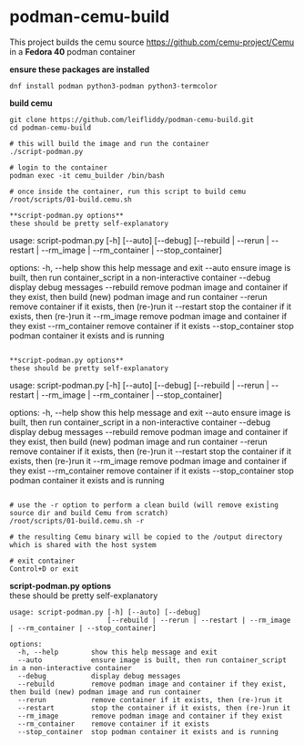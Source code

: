 # podman-cemu-build
This project builds the cemu source https://github.com/cemu-project/Cemu in a **Fedora 40** podman container

**ensure these packages are installed**
```
dnf install podman python3-podman python3-termcolor   
```

**build cemu**
```
git clone https://github.com/leifliddy/podman-cemu-build.git
cd podman-cemu-build  

# this will build the image and run the container   
./script-podman.py

# login to the container 
podman exec -it cemu_builder /bin/bash

# once inside the container, run this script to build cemu
/root/scripts/01-build.cemu.sh

**script-podman.py options**  
these should be pretty self-explanatory
```
usage: script-podman.py [-h] [--auto] [--debug]
                        [--rebuild | --rerun | --restart | --rm_image | --rm_container | --stop_container]

options:
  -h, --help        show this help message and exit
  --auto            ensure image is built, then run container_script in a non-interactive container
  --debug           display debug messages
  --rebuild         remove podman image and container if they exist, then build (new) podman image and run container
  --rerun           remove container if it exists, then (re-)run it
  --restart         stop the container if it exists, then (re-)run it
  --rm_image        remove podman image and container if they exist
  --rm_container    remove container if it exists
  --stop_container  stop podman container it exists and is running
```

**script-podman.py options**  
these should be pretty self-explanatory
```
usage: script-podman.py [-h] [--auto] [--debug]
                        [--rebuild | --rerun | --restart | --rm_image | --rm_container | --stop_container]

options:
  -h, --help        show this help message and exit
  --auto            ensure image is built, then run container_script in a non-interactive container
  --debug           display debug messages
  --rebuild         remove podman image and container if they exist, then build (new) podman image and run container
  --rerun           remove container if it exists, then (re-)run it
  --restart         stop the container if it exists, then (re-)run it
  --rm_image        remove podman image and container if they exist
  --rm_container    remove container if it exists
  --stop_container  stop podman container it exists and is running
```

# use the -r option to perform a clean build (will remove existing source dir and build Cemu from scratch)
/root/scripts/01-build.cemu.sh -r

# the resulting Cemu binary will be copied to the /output directory which is shared with the host system

# exit container
Control+D or exit
```

**script-podman.py options**  
these should be pretty self-explanatory
```
usage: script-podman.py [-h] [--auto] [--debug]
                        [--rebuild | --rerun | --restart | --rm_image | --rm_container | --stop_container]

options:
  -h, --help        show this help message and exit
  --auto            ensure image is built, then run container_script in a non-interactive container
  --debug           display debug messages
  --rebuild         remove podman image and container if they exist, then build (new) podman image and run container
  --rerun           remove container if it exists, then (re-)run it
  --restart         stop the container if it exists, then (re-)run it
  --rm_image        remove podman image and container if they exist
  --rm_container    remove container if it exists
  --stop_container  stop podman container it exists and is running
```
